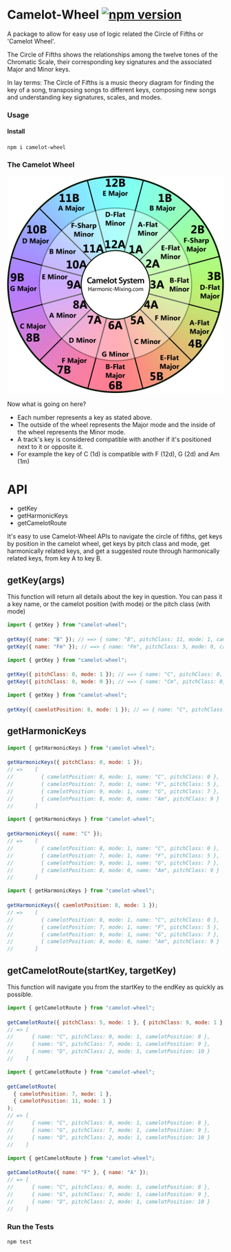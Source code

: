 # Camelot-Wheel [![npm version](https://badge.fury.io/js/camelot-wheel.svg)](https://badge.fury.io/js/camelot-wheel)

A package to allow for easy use of logic related the Circle of Fifths or 'Camelot Wheel'.

The Circle of Fifths shows the relationships among the twelve tones of the Chromatic Scale, their corresponding key signatures and the associated Major and Minor keys.

In lay terms: The Circle of Fifths is a music theory diagram for finding the key of a song, transposing songs to different keys, composing new songs and understanding key signatures, scales, and modes.

### Usage

#### Install

`npm i camelot-wheel`

### The Camelot Wheel

![camelot-wheel](./assets/camelotwheel.png)

Now what is going on here?

- Each number represents a key as stated above.
- The outside of the wheel represents the Major mode and the inside of the wheel represents the Minor mode.
- A track's key is considered compatible with another if it's positioned next to it or opposite it.
- For example the key of C (1d) is compatible with F (12d), G (2d) and Am (1m)

# API

- getKey
- getHarmonicKeys
- getCamelotRoute

It's easy to use Camelot-Wheel APIs to navigate the circle of fifths, get keys by position in the camelot wheel, get keys by pitch class and mode, get harmonically related keys, and get a suggested route through harmonically related keys, from key A to key B.

## getKey(args)

This function will return all details about the key in question. You can pass it a key name, or the camelot position (with mode) or the pitch class (with mode)

```javascript
import { getKey } from "camelot-wheel";

getKey({ name: "B" }); // ==> { name: "B", pitchClass: 11, mode: 1, camelotPosition: 1 }
getKey({ name: "Fm" }); // ==> { name: "Fm", pitchClass: 5, mode: 0, camelotPosition: 4 }
```

```javascript
import { getKey } from "camelot-wheel";

getKey({ pitchClass: 0, mode: 1 }); // ==> { name: "C", pitchClass: 0, mode: 1, camelotPosition: 8 }
getKey({ pitchClass: 0, mode: 0 }); // ==> { name: "Cm", pitchClass: 0, mode: 0, camelotPosition: 5 }
```

```javascript
import { getKey } from "camelot-wheel";

getKey({ caemlotPosition: 8, mode: 1 }); // => { name: "C", pitchClass: 0, mode: 1, camelotPosition: 8 }
```

## getHarmonicKeys

```javascript
import { getHarmonicKeys } from "camelot-wheel";

getHarmonicKeys({ pitchClass: 0, mode: 1 });
// =>    [
//         { camelotPosition: 8, mode: 1, name: "C", pitchClass: 0 },
//         { camelotPosition: 7, mode: 1, name: "F", pitchClass: 5 },
//         { camelotPosition: 9, mode: 1, name: "G", pitchClass: 7 },
//         { camelotPosition: 8, mode: 0, name: "Am", pitchClass: 9 }
//       ]
```

```javascript
import { getHarmonicKeys } from "camelot-wheel";

getHarmonicKeys({ name: "C" });
// =>    [
//         { camelotPosition: 8, mode: 1, name: "C", pitchClass: 0 },
//         { camelotPosition: 7, mode: 1, name: "F", pitchClass: 5 },
//         { camelotPosition: 9, mode: 1, name: "G", pitchClass: 7 },
//         { camelotPosition: 8, mode: 0, name: "Am", pitchClass: 9 }
//       ]
```

```javascript
import { getHarmonicKeys } from "camelot-wheel";

getHarmonicKeys({ caemlotPosition: 8, mode: 1 });
// =>    [
//         { camelotPosition: 8, mode: 1, name: "C", pitchClass: 0 },
//         { camelotPosition: 7, mode: 1, name: "F", pitchClass: 5 },
//         { camelotPosition: 9, mode: 1, name: "G", pitchClass: 7 },
//         { camelotPosition: 8, mode: 0, name: "Am", pitchClass: 9 }
//       ]
```

## getCamelotRoute(startKey, targetKey)

This function will navigate you from the startKey to the endKey as quickly as possible.

```javascript
import { getCamelotRoute } from "camelot-wheel";

getCamelotRoute({ pitchClass: 5, mode: 1 }, { pitchClass: 9, mode: 1 });
// => [
//      { name: "C", pitchClass: 0, mode: 1, camelotPosition: 8 },
//      { name: "G", pitchClass: 7, mode: 1, camelotPosition: 9 },
//      { name: "D", pitchClass: 2, mode: 1, camelotPosition: 10 }
//    ]
```

```javascript
import { getCamelotRoute } from "camelot-wheel";

getCamelotRoute(
  { camelotPosition: 7, mode: 1 },
  { camelotPosition: 11, mode: 1 }
);
// => [
//      { name: "C", pitchClass: 0, mode: 1, camelotPosition: 8 },
//      { name: "G", pitchClass: 7, mode: 1, camelotPosition: 9 },
//      { name: "D", pitchClass: 2, mode: 1, camelotPosition: 10 }
//    ]
```

```javascript
import { getCamelotRoute } from "camelot-wheel";

getCamelotRoute({ name: "F" }, { name: "A" });
// => [
//      { name: "C", pitchClass: 0, mode: 1, camelotPosition: 8 },
//      { name: "G", pitchClass: 7, mode: 1, camelotPosition: 9 },
//      { name: "D", pitchClass: 2, mode: 1, camelotPosition: 10 }
//    ]
```

### Run the Tests

```
npm test
```
